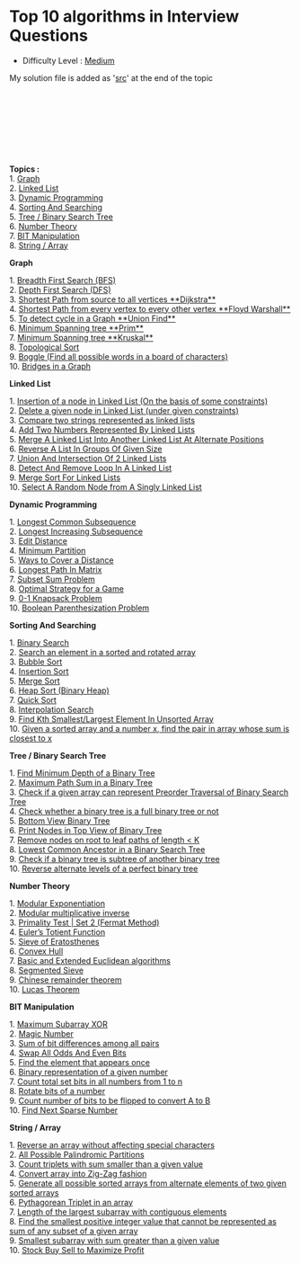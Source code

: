 # Top 10 algorithms in Interview Questions

-   Difficulty Level : [Medium](https://www.geeksforgeeks.org/medium/)

My solution file is added as '[src]()' at the end of the topic

<br></br>
---
<br></br>

**Topics :**  
1. [Graph](https://www.geeksforgeeks.org/top-10-algorithms-in-interview-questions/#algo1)  
2. [Linked List](https://www.geeksforgeeks.org/top-10-algorithms-in-interview-questions/#algo2)  
3. [Dynamic Programming](https://www.geeksforgeeks.org/top-10-algorithms-in-interview-questions/#algo3)  
4. [Sorting And Searching](https://www.geeksforgeeks.org/top-10-algorithms-in-interview-questions/#algo4)  
5. [Tree / Binary Search Tree](https://www.geeksforgeeks.org/top-10-algorithms-in-interview-questions/#algo5)  
6. [Number Theory](https://www.geeksforgeeks.org/top-10-algorithms-in-interview-questions/#algo6)  
7. [BIT Manipulation](https://www.geeksforgeeks.org/top-10-algorithms-in-interview-questions/#algo7)  
8. [String / Array](https://www.geeksforgeeks.org/top-10-algorithms-in-interview-questions/#algo8)  


**Graph**

1. [Breadth First Search (BFS)](https://www.geeksforgeeks.org/breadth-first-traversal-for-a-graph/)  
2. [Depth First Search (DFS)](https://www.geeksforgeeks.org/depth-first-traversal-for-a-graph/)  
3. [Shortest Path from source to all vertices \*\*Dijkstra\*\*](https://www.geeksforgeeks.org/greedy-algorithms-set-6-dijkstras-shortest-path-algorithm/)  
4. [Shortest Path from every vertex to every other vertex \*\*Floyd Warshall\*\*](https://www.geeksforgeeks.org/dynamic-programming-set-16-floyd-warshall-algorithm/)  
5. [To detect cycle in a Graph \*\*Union Find\*\*](https://www.geeksforgeeks.org/union-find/)  
6. [Minimum Spanning tree \*\*Prim\*\*](https://www.geeksforgeeks.org/greedy-algorithms-set-5-prims-minimum-spanning-tree-mst-2/)  
7. [Minimum Spanning tree \*\*Kruskal\*\*](https://www.geeksforgeeks.org/greedy-algorithms-set-2-kruskals-minimum-spanning-tree-mst/)  
8. [Topological Sort](https://www.geeksforgeeks.org/topological-sorting/)  
9. [Boggle (Find all possible words in a board of characters)](https://www.geeksforgeeks.org/boggle-find-possible-words-board-characters/)  
10. [Bridges in a Graph](https://www.geeksforgeeks.org/bridge-in-a-graph/)

**Linked List**

1. [Insertion of a node in Linked List (On the basis of some constraints)](https://www.geeksforgeeks.org/given-a-linked-list-which-is-sorted-how-will-you-insert-in-sorted-way/)  
2. [Delete a given node in Linked List (under given constraints)](https://www.geeksforgeeks.org/delete-a-given-node-in-linked-list-under-given-constraints/)  
3. [Compare two strings represented as linked lists](https://www.geeksforgeeks.org/compare-two-strings-represented-as-linked-lists/)  
4. [Add Two Numbers Represented By Linked Lists](https://www.geeksforgeeks.org/sum-of-two-linked-lists/)  
5. [Merge A Linked List Into Another Linked List At Alternate Positions](https://www.geeksforgeeks.org/merge-a-linked-list-into-another-linked-list-at-alternate-positions/)  
6. [Reverse A List In Groups Of Given Size](https://www.geeksforgeeks.org/reverse-a-list-in-groups-of-given-size/)  
7. [Union And Intersection Of 2 Linked Lists](https://www.geeksforgeeks.org/union-and-intersection-of-two-linked-lists/)  
8. [Detect And Remove Loop In A Linked List](https://www.geeksforgeeks.org/detect-and-remove-loop-in-a-linked-list/)  
9. [Merge Sort For Linked Lists](https://www.geeksforgeeks.org/merge-sort-for-linked-list/)  
10. [Select A Random Node from A Singly Linked List](https://www.geeksforgeeks.org/select-a-random-node-from-a-singly-linked-list/)

**Dynamic Programming**

1. [Longest Common Subsequence](https://www.geeksforgeeks.org/dynamic-programming-set-4-longest-common-subsequence/)  
2. [Longest Increasing Subsequence](https://www.geeksforgeeks.org/dynamic-programming-set-3-longest-increasing-subsequence/)  
3. [Edit Distance](https://www.geeksforgeeks.org/dynamic-programming-set-5-edit-distance/)  
4. [Minimum Partition](https://www.geeksforgeeks.org/partition-a-set-into-two-subsets-such-that-the-difference-of-subset-sums-is-minimum/)  
5. [Ways to Cover a Distance](https://www.geeksforgeeks.org/count-number-of-ways-to-cover-a-distance/)  
6. [Longest Path In Matrix](https://www.geeksforgeeks.org/find-the-longest-path-in-a-matrix-with-given-constraints/)  
7. [Subset Sum Problem](https://www.geeksforgeeks.org/dynamic-programming-subset-sum-problem/)  
8. [Optimal Strategy for a Game](https://www.geeksforgeeks.org/dynamic-programming-set-31-optimal-strategy-for-a-game/)  
9. [0-1 Knapsack Problem](https://www.geeksforgeeks.org/dynamic-programming-set-10-0-1-knapsack-problem/)  
10. [Boolean Parenthesization Problem](https://www.geeksforgeeks.org/dynamic-programming-set-37-boolean-parenthesization-problem/)

**Sorting And Searching** 
  

1. [Binary Search](http://geeksquiz.com/binary-search/)  
2. [Search an element in a sorted and rotated array](https://www.geeksforgeeks.org/search-an-element-in-a-sorted-and-pivoted-array/)  
3. [Bubble Sort](http://geeksquiz.com/bubble-sort/)  
4. [Insertion Sort](http://geeksquiz.com/insertion-sort/)  
5. [Merge Sort](http://geeksquiz.com/merge-sort/)  
6. [Heap Sort (Binary Heap)](http://geeksquiz.com/heap-sort/)  
7. [Quick Sort](http://geeksquiz.com/quick-sort/)  
8. [Interpolation Search](https://www.geeksforgeeks.org/interpolation-search/)  
9. [Find Kth Smallest/Largest Element In Unsorted Array](https://www.geeksforgeeks.org/kth-smallestlargest-element-unsorted-array-set-2-expected-linear-time/)  
10. [Given a sorted array and a number x, find the pair in array whose sum is closest to x](http://geeksquiz.com/given-sorted-array-number-x-find-pair-array-whose-sum-closest-x/)

**Tree / Binary Search Tree**

1. [Find Minimum Depth of a Binary Tree](https://www.geeksforgeeks.org/find-minimum-depth-of-a-binary-tree/)  
2. [Maximum Path Sum in a Binary Tree](https://www.geeksforgeeks.org/find-maximum-path-sum-in-a-binary-tree/)  
3. [Check if a given array can represent Preorder Traversal of Binary Search Tree](https://www.geeksforgeeks.org/check-if-a-given-array-can-represent-preorder-traversal-of-binary-search-tree/)  
4. [Check whether a binary tree is a full binary tree or not](https://www.geeksforgeeks.org/check-whether-binary-tree-full-binary-tree-not/)  
5. [Bottom View Binary Tree](https://www.geeksforgeeks.org/bottom-view-binary-tree/)  
6. [Print Nodes in Top View of Binary Tree](https://www.geeksforgeeks.org/print-nodes-top-view-binary-tree/)  
7. [Remove nodes on root to leaf paths of length < K](https://www.geeksforgeeks.org/remove-nodes-root-leaf-paths-length-k/)  
8. [Lowest Common Ancestor in a Binary Search Tree](https://www.geeksforgeeks.org/lowest-common-ancestor-in-a-binary-search-tree/)  
9. [Check if a binary tree is subtree of another binary tree](https://www.geeksforgeeks.org/check-binary-tree-subtree-another-binary-tree-set-2/)  
10. [Reverse alternate levels of a perfect binary tree](https://www.geeksforgeeks.org/reverse-alternate-levels-binary-tree/)

**Number Theory**

1. [Modular Exponentiation](https://www.geeksforgeeks.org/modular-exponentiation-power-in-modular-arithmetic/)  
2. [Modular multiplicative inverse](https://www.geeksforgeeks.org/multiplicative-inverse-under-modulo-m/)  
3. [Primality Test | Set 2 (Fermat Method)](https://www.geeksforgeeks.org/primality-test-set-2-fermet-method/)  
4. [Euler’s Totient Function](https://www.geeksforgeeks.org/eulers-totient-function/)  
5. [Sieve of Eratosthenes](https://www.geeksforgeeks.org/sieve-of-eratosthenes/)  
6. [Convex Hull](https://www.geeksforgeeks.org/convex-hull-set-1-jarviss-algorithm-or-wrapping/)  
7. [Basic and Extended Euclidean algorithms](https://www.geeksforgeeks.org/basic-and-extended-euclidean-algorithms/)  
8. [Segmented Sieve](https://www.geeksforgeeks.org/segmented-sieve/)  
9. [Chinese remainder theorem](https://www.geeksforgeeks.org/chinese-remainder-theorem-set-1-introduction/)  
10. [Lucas Theorem](https://www.geeksforgeeks.org/compute-ncr-p-set-2-lucas-theorem/)

**BIT Manipulation**

1. [Maximum Subarray XOR](https://www.geeksforgeeks.org/find-the-maximum-subarray-xor-in-a-given-array/)  
2. [Magic Number](https://www.geeksforgeeks.org/find-nth-magic-number/)  
3. [Sum of bit differences among all pairs](https://www.geeksforgeeks.org/sum-of-bit-differences-among-all-pairs/)  
4. [Swap All Odds And Even Bits](https://www.geeksforgeeks.org/swap-all-odd-and-even-bits/)  
5. [Find the element that appears once](https://www.geeksforgeeks.org/find-the-element-that-appears-once/)  
6. [Binary representation of a given number](https://www.geeksforgeeks.org/binary-representation-of-a-given-number/)  
7. [Count total set bits in all numbers from 1 to n](https://www.geeksforgeeks.org/count-total-set-bits-in-all-numbers-from-1-to-n/)  
8. [Rotate bits of a number](https://www.geeksforgeeks.org/rotate-bits-of-an-integer/)  
9. [Count number of bits to be flipped to convert A to B](https://www.geeksforgeeks.org/count-number-of-bits-to-be-flipped-to-convert-a-to-b/)  
10. [Find Next Sparse Number](https://www.geeksforgeeks.org/given-a-number-find-next-sparse-number/)

  
  

**String / Array**

1. [Reverse an array without affecting special characters](https://www.geeksforgeeks.org/reverse-an-array-without-affecting-special-characters/)  
2. [All Possible Palindromic Partitions](https://www.geeksforgeeks.org/given-a-string-print-all-possible-palindromic-partition/)  
3. [Count triplets with sum smaller than a given value](https://www.geeksforgeeks.org/count-triplets-with-sum-smaller-that-a-given-value/)  
4. [Convert array into Zig-Zag fashion](https://www.geeksforgeeks.org/convert-array-into-zig-zag-fashion/)  
5. [Generate all possible sorted arrays from alternate elements of two given sorted arrays](https://www.geeksforgeeks.org/generate-all-possible-sorted-arrays-from-alternate-elements-of-two-given-arrays/)  
6. [Pythagorean Triplet in an array](https://www.geeksforgeeks.org/find-pythagorean-triplet-in-an-unsorted-array/)  
7. [Length of the largest subarray with contiguous elements](https://www.geeksforgeeks.org/length-largest-subarray-contiguous-elements-set-1/)  
8. [Find the smallest positive integer value that cannot be represented as sum of any subset of a given array](https://www.geeksforgeeks.org/find-smallest-value-represented-sum-subset-given-array/)  
9. [Smallest subarray with sum greater than a given value](https://www.geeksforgeeks.org/minimum-length-subarray-sum-greater-given-value/)  
10. [Stock Buy Sell to Maximize Profit](https://www.geeksforgeeks.org/stock-buy-sell/)

